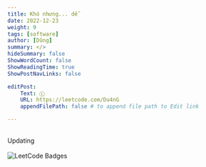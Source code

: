 ```yaml
---
title: Khó nhưng... dễ
date: 2022-12-23
weight: 9
tags: [software]
author: [Dũng]
summary: </>
hideSummary: false
ShowWordCount: false
ShowReadingTime: true
ShowPostNavLinks: false

editPost:
    Text: Ⓛ
    URL: https://leetcode.com/Du4nG
    appendFilePath: false # to append file path to Edit link

---
```

\
Updating
\
\
![LeetCode Badges](https://leetcode-badge-showcase.vercel.app/api?username=du4ng)
\
\
​